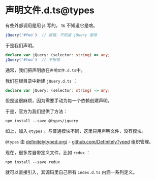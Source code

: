 # 声明文件.d.ts@types

有些外部调用是用 js 写的， ts 不知道它是啥。

```ts
jQuery('#foo')  // 报错，不知道 jQuery 是啥
```

于是我们声明。

```ts
declare var jQuery: (selector: string) => any;
jQuery('#foo')  // 不报错
```

通常，我们把声明放在`声明文件.d.ts`中。

我们在根目录中新建 `jQuery.d.ts` ：
```ts
declare var jQuery: (selector: string) => any;
```

但是这很麻烦，因为需要手动为每一个依赖创建声明。

于是，官方为我们提供了方法：
```
npm install --save @types/jquery
```

如上，加入 `@types` 。与普通模块不同，这里只用声明文件，没有模块。

`@types` 由 [definitelytyped.org/](http://definitelytyped.org/) - [github.com/DefinitelyTyped](https://github.com/DefinitelyTyped) 组织管理。

现在，很多库自带定义文件，比如 `redux` ：
```
npm install --save redux
```

就可以直接引入，其源码里自己带有 `index.d.ts` 内涵一系列定义。
